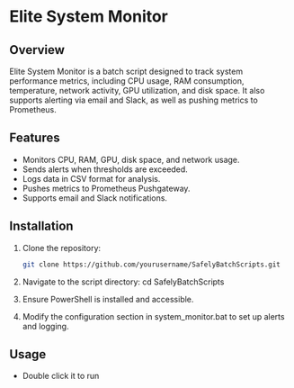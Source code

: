# Elite System Monitor

## Overview
Elite System Monitor is a batch script designed to track system performance metrics, including CPU usage, RAM consumption, temperature, network activity, GPU utilization, and disk space. It also supports alerting via email and Slack, as well as pushing metrics to Prometheus.

## Features
- Monitors CPU, RAM, GPU, disk space, and network usage.
- Sends alerts when thresholds are exceeded.
- Logs data in CSV format for analysis.
- Pushes metrics to Prometheus Pushgateway.
- Supports email and Slack notifications.

## Installation
1. Clone the repository:
   ```sh
   git clone https://github.com/yourusername/SafelyBatchScripts.git
2. Navigate to the script directory:
cd SafelyBatchScripts

3. Ensure PowerShell is installed and accessible.

4. Modify the configuration section in system_monitor.bat to set up alerts and logging.

## Usage 
- Double click it to run
